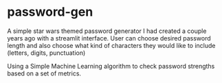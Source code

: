 # password-gen

A simple star wars themed password generator I had created a couple years ago with a streamlit interface.
User can choose desired password length and also choose what kind of characters they would like to include (letters, digits, punctuation)

Using a Simple Machine Learning algorithm to check password strengths based on a set of metrics.
